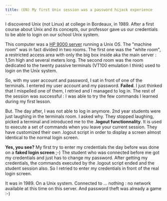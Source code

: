 ```yaml
---
title: (EN) My first Unix session was a password hijack experience
---
```


I discovered Unix (not Linux) at college in Bordeaux, in 1989. After a first course about Unix and its concepts, our professor gave us our credentials to be able to login on our school Unix system.

This computer was a [HP 9000 server](https://en.wikipedia.org/wiki/HP_9000#Server_models) running a Unix OS. The "machine room" was in fact divided in two rooms. The first one was the "white room", a restricted access area with only the big box inside aka the main server : 1,5m high and several meters long. The second room was the room dedicated to the twenty passive terminals (VT100 emulation I think) used to login on the Unix system.

So, with my user account and password, I sat in front of one of the terminals. I entered my user account and my password. **Failed**. I just thinked that I mispelled one of them, I retried and I managed to log in. The rest of the session was successful : I was able to try the few commands I learned during my first lesson.

But. The day after, I was not able to log in anymore. 2nd year students were just laughing in the terminals room. I asked why. They stopped laughing, picked a terminal and introduced me to the **.logout functionnality**. It is used to execute a set of commands when you leave your current session. They have customized their own .logout script in order to display a screen almost identical to the normal login screen.

**Yes, you see?** My first try to enter my credentials the day before was done on a **faked login screen** ;-) The student who was connected before me got my credentials and just has to change my password. After getting my credentials, the commands executed by the .logout script ended and the student session also. So I retried to enter my credentials in front of the real login screen.

It was in 1989. On a Unix system. Connected to ... nothing : no network available at this time on this server. And password theft was already a game :-)
